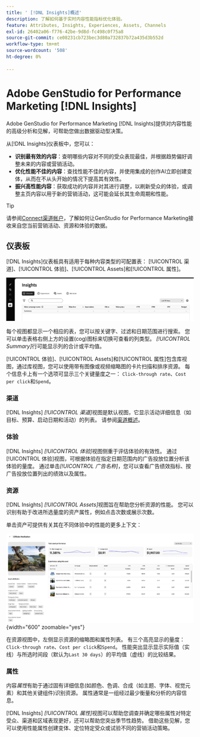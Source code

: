 ```yaml
---
title: ' [!DNL Insights]概述'
description: 了解如何基于实时内容性能指标优化体验。
feature: Attributes, Insights, Experiences, Assets, Channels
exl-id: 26402a06-f776-42be-9d8d-fc498c0f75a8
source-git-commit: ce08231cb723bec3d80a732837b72a435d3b552d
workflow-type: tm+mt
source-wordcount: '508'
ht-degree: 0%

---
```


# Adobe GenStudio for Performance Marketing [!DNL Insights]

Adobe GenStudio for Performance Marketing [!DNL Insights]提供对内容性能的高级分析和见解，可帮助您做出数据驱动型决策。

从[!DNL Insights]仪表板中，您可以：

- **识别最有效的内容**：查明哪些内容对不同的受众表现最佳，并根据趋势偏好调整未来的内容或营销活动。
- **优化性能不佳的内容**：查找性能不佳的内容，并使用集成的创作AI立即创建变体，从而在不从头开始的情况下提高其有效性。
- **振兴高性能内容**：获取成功的内容并对其进行调整，以刷新受众的体验，或调整主页内容以用于新的营销活动，这可能会延长其生命周期和性能。

>[!TIP]
>
>请参阅[Connect渠道帐户](connect-channel.md)，了解如何让GenStudio for Performance Marketing接收来自您当前营销活动、资源和体验的数据。

## 仪表板

[!DNL Insights]仪表板具有适用于每种内容类型的可配置表： [!UICONTROL 渠道]、[!UICONTROL 体验]、[!UICONTROL Assets]和[!UICONTROL 属性]。

![[!DNL Insights]仪表板](/help/assets/insights-dashboard.png)

每个视图都显示一个相应的表，您可以按关键字、过滤和日期范围进行搜索。 您可以单击表格右侧上方的设置(cog)图标来切换可查看的列类型。 _[!UICONTROL Summary]_&#x200B;行可能显示列的合计或平均值。

[!UICONTROL 体验]、[!UICONTROL Assets]和[!UICONTROL 属性]包含库视图，通过库视图，您可以使用带有图像或视频缩略图的卡片扫描和排序资源。 每个信息卡上有一个选项可显示三个关键量度之一： `Click-through rate`、`Cost per click`和`Spend`。

### 渠道

[!DNL Insights] _[!UICONTROL 渠道]_&#x200B;视图是默认视图，它显示活动详细信息（如目标、预算、启动日期和活动）的列表。 请参阅[渠道概述](channels.md)。

### 体验

[!DNL Insights] _[!UICONTROL 体验]_&#x200B;视图侧重于评估体验的有效性。 通过[!UICONTROL 体验]视图，可根据体验在指定日期范围内的广告投放位置分析该体验的量度。 通过单击&#x200B;_[!UICONTROL 广告名称]_，您可以查看广告绩效指标、按广告投放位置列出的绩效以及属性。

### 资源

[!DNL Insights] _[!UICONTROL Assets]_&#x200B;视图旨在帮助您分析资源的性能。 您可以识别有助于改进所选量度的资产属性，例如点击次数或展示次数。

单击资产可提供有关其在不同体验中的性能的更多上下文：

![资源详细信息](/help/assets/insights-asset-details.png){width="600" zoomable="yes"}

在资源视图中，左侧显示资源的缩略图和属性列表。 有三个高亮显示的量度： `Click-through rate`、`Cost per click`和`Spend`。 性能突出显示显示实际值（实线）与所选时间段（默认为`Last 30 days`）的平均值（虚线）的比较结果。

### 属性

内容&#x200B;_属性_&#x200B;有助于通过固有详细信息(如颜色、色调、合成（如主题、字体、视觉元素）和其他关键组件)识别资源。 属性通常是一组经过最少衡量和分析的内容信息。

[!DNL Insights] _[!UICONTROL 属性]_&#x200B;视图可以帮助您调查并确定哪些属性对特定受众、渠道和区域表现更好，还可以帮助您突出季节性趋势。 借助这些见解，您可以使用性能属性创建变体、定位特定受众或试验不同的营销活动策略。
